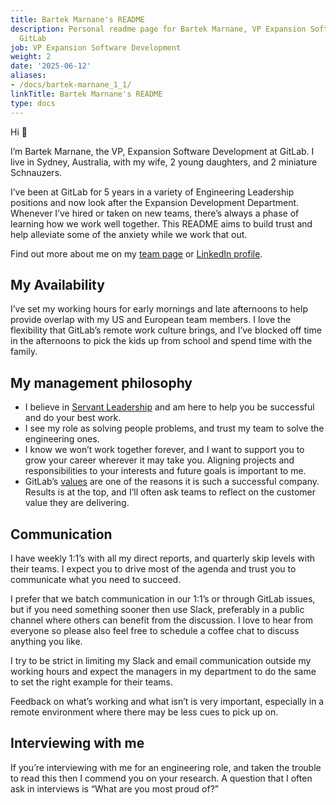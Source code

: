 ```yaml
---
title: Bartek Marnane's README
description: Personal readme page for Bartek Marnane, VP Expansion Software Development,
  GitLab
job: VP Expansion Software Development
weight: 2
date: '2025-06-12'
aliases:
- /docs/bartek-marnane_1_1/
linkTitle: Bartek Marnane's README
type: docs
---
```


Hi 👋

I’m Bartek Marnane, the VP, Expansion Software Development at GitLab.  I live in Sydney, Australia, with my wife, 2 young daughters, and 2 miniature Schnauzers.  

I’ve been at GitLab for 5 years in a variety of Engineering Leadership positions and now look after the Expansion Development Department.  Whenever I’ve hired or taken on new teams, there’s always a phase of learning how we work well together.  This README aims to build trust and help alleviate some of the anxiety while we work that out.

Find out more about me on my [team page](/handbook/company/team/#bmarnane) or [LinkedIn profile](https://www.linkedin.com/in/bartekmarnane/).

## My Availability

I’ve set my working hours for early mornings and late afternoons to help provide overlap with my US and European team members.  I love the flexibility that GitLab’s remote work culture brings, and I’ve blocked off time in the afternoons to pick the kids up from school and spend time with the family.  

## My management philosophy

* I believe in [Servant Leadership](https://en.wikipedia.org/wiki/Servant_leadership) and am here to help you be successful and do your best work.
* I see my role as solving people problems, and trust my team to solve the engineering ones.
* I know we won’t work together forever, and I want to support you to grow your career wherever it may take you.  Aligning projects and responsibilities to your interests and future goals is important to me.
* GitLab’s [values](/handbook/company/culture/all-remote/values/) are one of the reasons it is such a successful company.  Results is at the top, and I’ll often ask teams to reflect on the customer value they are delivering.

## Communication

I have weekly 1:1’s with all my direct reports, and quarterly skip levels with their teams.   I expect you to drive most of the agenda and trust you to communicate what you need to succeed.

I prefer that we batch communication in our 1:1’s or through GitLab issues, but if you need something sooner then use Slack, preferably in a public channel where others can benefit from the discussion.   I love to hear from everyone so please also feel free to schedule a coffee chat to discuss anything you like.

I try to be strict in limiting my Slack and email communication outside my working hours and expect the managers in my department to do the same to set the right example for their teams.

Feedback on what’s working and what isn’t is very important, especially in a remote environment where there may be less cues to pick up on.

## Interviewing with me

If you’re interviewing with me for an engineering role, and taken the trouble to read this then I commend you on your research.  A question that I often ask in interviews is “What are you most proud of?”
